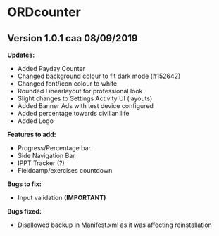 # ORDcounter

## Version 1.0.1 caa 08/09/2019

**Updates:**
* Added Payday Counter
* Changed background colour to fit dark mode (#152642)
* Changed font/icon colour to white
* Rounded Linearlayout for professional look
* Slight changes to Settings Activity UI (layouts)
* Added Banner Ads with test device configured
* Added percentage towards civilian life
* Added Logo

**Features to add:**
* Progress/Percentage bar
* Side Navigation Bar
* IPPT Tracker (?)
* Fieldcamp/exercises countdown

**Bugs to fix:**
* Input validation **(IMPORTANT)**

**Bugs fixed:**
* Disallowed backup in Manifest.xml as it was affecting reinstallation
